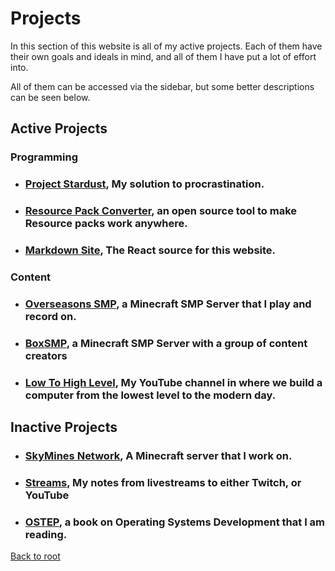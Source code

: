 # Projects
In this section of this website is all of my active projects. Each of them have their own goals and ideals in mind, and all of them I have put a lot of effort into.

All of them can be accessed via the sidebar, but some better descriptions can be seen below.
## Active Projects

### Programming
 - ### [Project Stardust](%WEBPATH%/projects/project-stardust/), My solution to procrastination.
 - ### [Resource Pack Converter](%WEBPATH%/projects/resource-pack-converter/), an open source tool to make Resource packs work anywhere.
 - ### [Markdown Site](%WEBPATH%/projects/markdown-site/), The React source for this website.

### Content
 - ### [Overseasons SMP](%WEBPATH%/projects/overseasons-smp/), a Minecraft SMP Server that I play and record on. 
 - ### [BoxSMP](%WEBPATH%/projects/boxsmp/), a Minecraft SMP Server with a group of content creators
 - ### [Low To High Level](%WEBPATH%/projects/low-to-high-level/), My YouTube channel in where we build a computer from the lowest level to the modern day.

 ## Inactive Projects
 - ### [SkyMines Network](%WEBPATH%/projects/skymines-network/), A Minecraft server that I work on.
 - ### [Streams](%WEBPATH%/projects/streams/), My notes from livestreams to either Twitch, or YouTube
 - ### [OSTEP](%WEBPATH%/projects/ostep/), a book on Operating Systems Development that I am reading.
 [Back to root](%WEBPATH%/)
